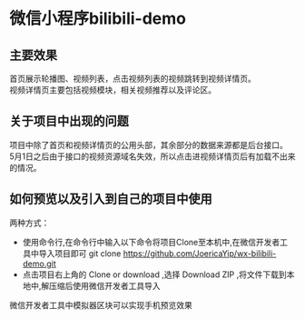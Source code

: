 微信小程序bilibili-demo
===========

主要效果
-------
首页展示轮播图、视频列表，点击视频列表的视频跳转到视频详情页。<br>
视频详情页主要包括视频模块，相关视频推荐以及评论区。

关于项目中出现的问题
-------------
项目中除了首页和视频详情页的公用头部，其余部分的数据来源都是后台接口。<br>
5月1日之后由于接口的视频资源域名失效，所以点击进视频详情页后有加载不出来的情况。

如何预览以及引入到自己的项目中使用
--------------------
两种方式：<br>
* 使用命令行,在命令行中输入以下命令将项目Clone至本机中,在微信开发者工具中导入项目即可
  git clone https://github.com/JoericaYip/wx-bilibili-demo.git
* 点击项目右上角的 Clone or download ,选择 Download ZIP ,将文件下载到本地中,解压缩后使用微信开发者工具导入

微信开发者工具中模拟器区块可以实现手机预览效果
